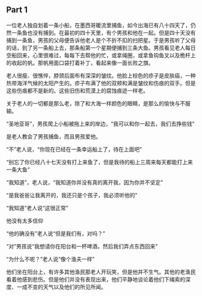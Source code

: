 ## Part 1

一位老人独自划着一条小船，在墨西哥暖流里捕鱼，如今出海已有八十四天了，仍然一条鱼也没有捕到。在最初的四十天里，有个男孩和他在一起。但是四十天没有捕到一条鱼，男孩的父母便告诉他老人是个不折不扣的扫把星。于是男孩听了父母的话，到了另一条船上去，那条船第一个星期便捕到三条大鱼。男孩看见老人每日空船回来，心里很难过，每每下去帮他的忙，或拿绳圈，或拿鱼钩鱼叉以及桅杆上的收起的帆。那帆用面口袋打着补丁，看起来像一面长败之旗。

老人很瘦、很憔悴，脖颈后面布有深深的皱纹。他脸上棕色的疹子是皮肤癌，一种热带海洋气候的太阳产生的。疹子布满了他的双颊和满是皱纹和伤痕的双手。但是这些伤痕都不是新的。这些旧伤和荒漠上的腐蚀痕迹一样老。

关于老人的一切都是那么老，除了和大海一样颜色的眼睛，是那么的愉快与不服输。

“圣地亚哥”，男孩爬上小船被拖上来的岸边，“我可以和你一起去，我们去挣些钱”

是老人教会了男孩捕鱼，而且男孩爱他。

“不”老人说，“你现在已经在一条幸运船上了，待在上面吧”

“别忘了你已经八十七天没有打上来鱼了，但是我待的船上三周来每天都能打上来一条大鱼”

“我知道”，老人说，“我知道你并没有真的离开我，因为你并不坚定”

“是我爸爸让我离开的，我还只是个孩子，我必须听他的”

“我知道”老人说“这很正常”

他没有太多信仰

“他的确没有”老人说“但是我们有，对吗？”

“对”男孩说“我想请你在阳台和一杯啤酒，然后我们弄点东西回来”

“为什么不呢？”老人说“像个渔夫一样”

他们坐在阳台上，有许多其他渔民那老人开玩笑，但是他并不生气。其他的老渔民看着他感到悲伤。但是他们并没有表现出来，他们平静地谈论着他们下绳索的深度、一成不变的天气以及他们的所见所闻。
